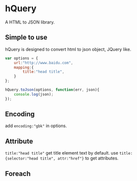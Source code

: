 hQuery
======

A HTML to JSON library.

## Simple to use

hQuery is designed to convert html to json object, JQuery like.

```javascript
var options = {
    url:"http://www.baidu.com",
    mapping:{
        title:"head title",
    }
};

hQuery.toJson(options, function(err, json){
    console.log(json);
});
```

## Encoding

add `encoding:"gbk"` in options.

## Attribute

`title:"head title"` get title element text by default. use `title:{selector:"head title", attr:"href"}` to get attributes.

## Foreach